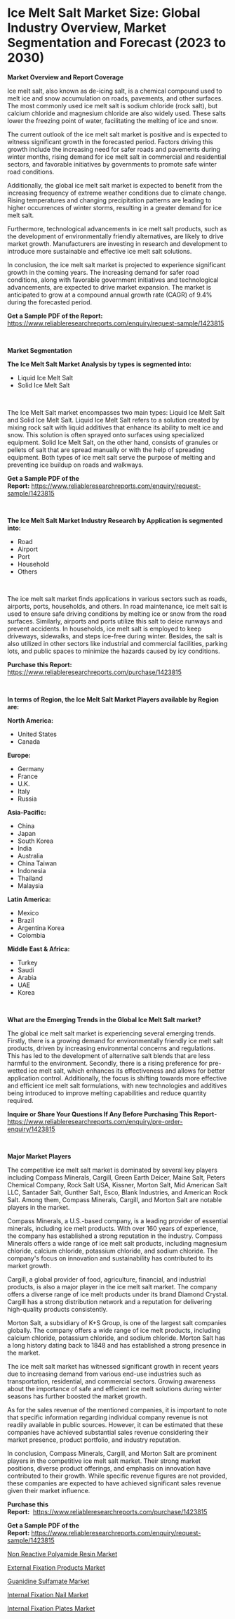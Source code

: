 <p><h1>Ice Melt Salt Market Size: Global Industry Overview, Market Segmentation and Forecast (2023 to 2030)</h1></p><p><strong>Market Overview and Report Coverage</strong></p>
<p><p>Ice melt salt, also known as de-icing salt, is a chemical compound used to melt ice and snow accumulation on roads, pavements, and other surfaces. The most commonly used ice melt salt is sodium chloride (rock salt), but calcium chloride and magnesium chloride are also widely used. These salts lower the freezing point of water, facilitating the melting of ice and snow.</p><p>The current outlook of the ice melt salt market is positive and is expected to witness significant growth in the forecasted period. Factors driving this growth include the increasing need for safer roads and pavements during winter months, rising demand for ice melt salt in commercial and residential sectors, and favorable initiatives by governments to promote safe winter road conditions.</p><p>Additionally, the global ice melt salt market is expected to benefit from the increasing frequency of extreme weather conditions due to climate change. Rising temperatures and changing precipitation patterns are leading to higher occurrences of winter storms, resulting in a greater demand for ice melt salt.</p><p>Furthermore, technological advancements in ice melt salt products, such as the development of environmentally friendly alternatives, are likely to drive market growth. Manufacturers are investing in research and development to introduce more sustainable and effective ice melt salt solutions.</p><p>In conclusion, the ice melt salt market is projected to experience significant growth in the coming years. The increasing demand for safer road conditions, along with favorable government initiatives and technological advancements, are expected to drive market expansion. The market is anticipated to grow at a compound annual growth rate (CAGR) of 9.4% during the forecasted period.</p></p>
<p><strong>Get a Sample PDF of the Report:</strong> <a href="https://www.reliableresearchreports.com/enquiry/request-sample/1423815">https://www.reliableresearchreports.com/enquiry/request-sample/1423815</a></p>
<p>&nbsp;</p>
<p><strong>Market Segmentation</strong></p>
<p><strong>The Ice Melt Salt Market Analysis by types is segmented into:</strong></p>
<p><ul><li>Liquid Ice Melt Salt</li><li>Solid Ice Melt Salt</li></ul></p>
<p>&nbsp;</p>
<p><p>The Ice Melt Salt market encompasses two main types: Liquid Ice Melt Salt and Solid Ice Melt Salt. Liquid Ice Melt Salt refers to a solution created by mixing rock salt with liquid additives that enhance its ability to melt ice and snow. This solution is often sprayed onto surfaces using specialized equipment. Solid Ice Melt Salt, on the other hand, consists of granules or pellets of salt that are spread manually or with the help of spreading equipment. Both types of ice melt salt serve the purpose of melting and preventing ice buildup on roads and walkways.</p></p>
<p><strong>Get a Sample PDF of the Report:</strong>&nbsp;<a href="https://www.reliableresearchreports.com/enquiry/request-sample/1423815">https://www.reliableresearchreports.com/enquiry/request-sample/1423815</a></p>
<p>&nbsp;</p>
<p><strong>The Ice Melt Salt Market Industry Research by Application is segmented into:</strong></p>
<p><ul><li>Road</li><li>Airport</li><li>Port</li><li>Household</li><li>Others</li></ul></p>
<p>&nbsp;</p>
<p><p>The ice melt salt market finds applications in various sectors such as roads, airports, ports, households, and others. In road maintenance, ice melt salt is used to ensure safe driving conditions by melting ice or snow from the road surfaces. Similarly, airports and ports utilize this salt to deice runways and prevent accidents. In households, ice melt salt is employed to keep driveways, sidewalks, and steps ice-free during winter. Besides, the salt is also utilized in other sectors like industrial and commercial facilities, parking lots, and public spaces to minimize the hazards caused by icy conditions.</p></p>
<p><strong>Purchase this Report:</strong>&nbsp; <a href="https://www.reliableresearchreports.com/purchase/1423815">https://www.reliableresearchreports.com/purchase/1423815</a></p>
<p>&nbsp;</p>
<p><strong>In terms of Region, the Ice Melt Salt Market Players available by Region are:</strong></p>
<p>
    <p> <strong> North America: </strong>
        <ul>
            <li>United States</li>
            <li>Canada</li>
        </ul>
        </p> 
    <p> <strong> Europe: </strong>
        <ul>
            <li>Germany</li>
            <li>France</li>
            <li>U.K.</li>
            <li>Italy</li>
            <li>Russia</li>
        </ul>
        </p> 
    <p> <strong> Asia-Pacific: </strong>
        <ul>
            <li>China</li>
            <li>Japan</li>
            <li>South Korea</li>
            <li>India</li>
            <li>Australia</li>
            <li>China Taiwan</li>
            <li>Indonesia</li>
            <li>Thailand</li>
            <li>Malaysia</li>
        </ul>
        </p> 
    <p> <strong> Latin America: </strong>
        <ul>
            <li>Mexico</li>
            <li>Brazil</li>
            <li>Argentina Korea</li>
            <li>Colombia</li>
        </ul>
        </p> 
    <p> <strong> Middle East & Africa: </strong>
        <ul>
            <li>Turkey</li>
            <li>Saudi</li>
            <li>Arabia</li>
            <li>UAE</li>
            <li>Korea</li>
        </ul>
    </p>
    </p>
<p>&nbsp;</p>
<p><strong>What are the Emerging Trends in the Global Ice Melt Salt market?</strong></p>
<p><p>The global ice melt salt market is experiencing several emerging trends. Firstly, there is a growing demand for environmentally friendly ice melt salt products, driven by increasing environmental concerns and regulations. This has led to the development of alternative salt blends that are less harmful to the environment. Secondly, there is a rising preference for pre-wetted ice melt salt, which enhances its effectiveness and allows for better application control. Additionally, the focus is shifting towards more effective and efficient ice melt salt formulations, with new technologies and additives being introduced to improve melting capabilities and reduce quantity required.</p></p>
<p><strong>Inquire or Share Your Questions If Any Before Purchasing This Report</strong>- <a href="https://www.reliableresearchreports.com/enquiry/pre-order-enquiry/1423815">https://www.reliableresearchreports.com/enquiry/pre-order-enquiry/1423815</a></p>
<p>&nbsp;</p>
<p><strong>Major Market Players</strong></p>
<p><p>The competitive ice melt salt market is dominated by several key players including Compass Minerals, Cargill, Green Earth Deicer, Maine Salt, Peters Chemical Company, Rock Salt USA, Kissner, Morton Salt, Mid American Salt LLC, Santader Salt, Gunther Salt, Esco, Blank Industries, and American Rock Salt. Among them, Compass Minerals, Cargill, and Morton Salt are notable players in the market.</p><p>Compass Minerals, a U.S.-based company, is a leading provider of essential minerals, including ice melt products. With over 160 years of experience, the company has established a strong reputation in the industry. Compass Minerals offers a wide range of ice melt salt products, including magnesium chloride, calcium chloride, potassium chloride, and sodium chloride. The company's focus on innovation and sustainability has contributed to its market growth.</p><p>Cargill, a global provider of food, agriculture, financial, and industrial products, is also a major player in the ice melt salt market. The company offers a diverse range of ice melt products under its brand Diamond Crystal. Cargill has a strong distribution network and a reputation for delivering high-quality products consistently.</p><p>Morton Salt, a subsidiary of K+S Group, is one of the largest salt companies globally. The company offers a wide range of ice melt products, including calcium chloride, potassium chloride, and sodium chloride. Morton Salt has a long history dating back to 1848 and has established a strong presence in the market.</p><p>The ice melt salt market has witnessed significant growth in recent years due to increasing demand from various end-use industries such as transportation, residential, and commercial sectors. Growing awareness about the importance of safe and efficient ice melt solutions during winter seasons has further boosted the market growth.</p><p>As for the sales revenue of the mentioned companies, it is important to note that specific information regarding individual company revenue is not readily available in public sources. However, it can be estimated that these companies have achieved substantial sales revenue considering their market presence, product portfolio, and industry reputation.</p><p>In conclusion, Compass Minerals, Cargill, and Morton Salt are prominent players in the competitive ice melt salt market. Their strong market positions, diverse product offerings, and emphasis on innovation have contributed to their growth. While specific revenue figures are not provided, these companies are expected to have achieved significant sales revenue given their market influence.</p></p>
<p><strong>Purchase this Report:</strong>&nbsp;&nbsp;<a href="https://www.reliableresearchreports.com/purchase/1423815">https://www.reliableresearchreports.com/purchase/1423815</a></p>
<p></p>
<p><strong>Get a Sample PDF of the Report:</strong>&nbsp;<a href="https://www.reliableresearchreports.com/enquiry/request-sample/1423815">https://www.reliableresearchreports.com/enquiry/request-sample/1423815</a></p>
<p><p><a href="https://github.com/Chiragrp25/Market-Research-Report-List-2/blob/main/non-reactive-polyamide-resin-market.md">Non Reactive Polyamide Resin Market</a></p><p><a href="https://issuu.com/reportprime-2/docs/external-fixation-products-market-size-2030.pptx">External Fixation Products Market</a></p><p><a href="https://github.com/santosh758595/Market-Research-Report-List-2/blob/main/guanidine-sulfamate-market.md">Guanidine Sulfamate Market</a></p><p><a href="https://issuu.com/reportprime-2/docs/internal-fixation-nail-market-size-2030.pptx">Internal Fixation Nail Market</a></p><p><a href="https://issuu.com/reportprime-2/docs/internal-fixation-plates-market-size-2030.pptx">Internal Fixation Plates Market</a></p></p>